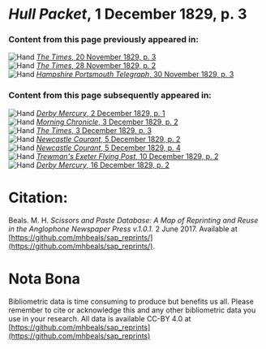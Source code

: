 # *Hull Packet*, 1 December 1829, p. 3  
  
### Content from this page previously appeared in:  
![Hand](http://scissorsandpaste.net/wp-content/uploads/2017/06/smallhandpointer.png) [*The Times*, 20 November 1829, p. 3](https://mhbeals.github.io/sap_html/The-Times/The-Times-20-November-1829-p-3)  
![Hand](http://scissorsandpaste.net/wp-content/uploads/2017/06/smallhandpointer.png) [*The Times*, 28 November 1829, p. 2](https://mhbeals.github.io/sap_html/The-Times/The-Times-28-November-1829-p-2)  
![Hand](http://scissorsandpaste.net/wp-content/uploads/2017/06/smallhandpointer.png) [*Hampshire Portsmouth Telegraph*, 30 November 1829, p. 3](https://mhbeals.github.io/sap_html/Hampshire-Portsmouth-Telegraph/Hampshire-Portsmouth-Telegraph-30-November-1829-p-3)  
  
### Content from this page subsequently appeared in:  
![Hand](http://scissorsandpaste.net/wp-content/uploads/2017/06/smallhandpointer.png) [*Derby Mercury*, 2 December 1829, p. 1](https://mhbeals.github.io/sap_html/Derby-Mercury/Derby-Mercury-2-December-1829-p-1)  
![Hand](http://scissorsandpaste.net/wp-content/uploads/2017/06/smallhandpointer.png) [*Morning Chronicle*, 3 December 1829, p. 2](https://mhbeals.github.io/sap_html/Morning-Chronicle/Morning-Chronicle-3-December-1829-p-2)  
![Hand](http://scissorsandpaste.net/wp-content/uploads/2017/06/smallhandpointer.png) [*The Times*, 3 December 1829, p. 3](https://mhbeals.github.io/sap_html/The-Times/The-Times-3-December-1829-p-3)  
![Hand](http://scissorsandpaste.net/wp-content/uploads/2017/06/smallhandpointer.png) [*Newcastle Courant*, 5 December 1829, p. 2](https://mhbeals.github.io/sap_html/Newcastle-Courant/Newcastle-Courant-5-December-1829-p-2)  
![Hand](http://scissorsandpaste.net/wp-content/uploads/2017/06/smallhandpointer.png) [*Newcastle Courant*, 5 December 1829, p. 4](https://mhbeals.github.io/sap_html/Newcastle-Courant/Newcastle-Courant-5-December-1829-p-4)  
![Hand](http://scissorsandpaste.net/wp-content/uploads/2017/06/smallhandpointer.png) [*Trewman's Exeter Flying Post*, 10 December 1829, p. 2](https://mhbeals.github.io/sap_html/Trewman's-Exeter-Flying-Post/Trewman's-Exeter-Flying-Post-10-December-1829-p-2)  
![Hand](http://scissorsandpaste.net/wp-content/uploads/2017/06/smallhandpointer.png) [*Derby Mercury*, 16 December 1829, p. 2](https://mhbeals.github.io/sap_html/Derby-Mercury/Derby-Mercury-16-December-1829-p-2)  


# Citation: 

Beals. M. H. *Scissors and Paste Database: A Map of Reprinting and Reuse in the Anglophone Newspaper Press v.1.0.1.* 2 June 2017. Available at [https://github.com/mhbeals/sap_reprints/](https://github.com/mhbeals/sap_reprints/). 

# Nota Bona

Bibliometric data is time consuming to produce but benefits us all. Please remember to cite or acknowledge this and any other bibliometric data you use in your research. All data is available CC-BY 4.0 at [https://github.com/mhbeals/sap_reprints](https://github.com/mhbeals/sap_reprints)